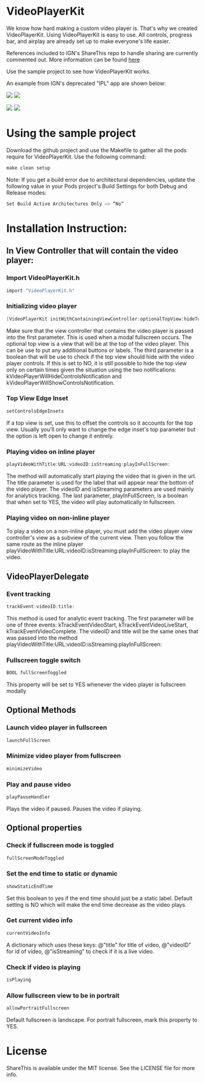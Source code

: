 VideoPlayerKit
==============

We know how hard making a custom video player is. That's why we created VideoPlayerKit. Using VideoPlayerKit is easy to use. All controls, progress bar, and airplay are already set up to make everyone's life easier.

References included to IGN's ShareThis repo to handle sharing are currently commented out. More information can be found
[here](https://github.com/ign/ShareThis)

Use the sample project to see how VideoPlayerKit works.

An example from IGN's deprecated "IPL" app are shown below:

[![](http://i.imgur.com/Ayxdp5V.png)](http://i.imgur.com/Ayxdp5V.png)
[![](http://i.imgur.com/KNIxaWr.png)](http://i.imgur.com/KNIxaWr.png)

[![](http://i.imgur.com/disgBRz.png)](http://i.imgur.com/disgBRz.png)
[![](http://i.imgur.com/v4WswEi.png)](http://i.imgur.com/v4WswEi.png)

# Using the sample project
Download the github project and use the Makefile to gather all the pods require for VideoPlayerKit. Use the following command:
``` objective-c
make clean setup
```

Note: If you get a build error due to architectural dependencies, update the following value in your
Pods project's Build Settings for both Debug and Release modes:
``` objective-c
Set Build Active Architectures Only —> “No”
```

# Installation Instruction:

## In View Controller that will contain the video player:

### Import VideoPlayerKit.h
``` objective-c
import "VideoPlayerKit.h"
```

### Initializing video player
``` objective-c
[VideoPlayerKit initWithContainingViewController:optionalTopView:hideTopViewWithControls:];
```
Make sure that the view controller that contains the video player is passed into the first parameter. This is used when a modal fullscreen occurs. The optional top view is a view that will be at the top of the video player. This can be use to put any additional buttons or labels. The third parameter is a boolean that will be use to check if the top view should hide with the video player controls. If this is set to NO, it is still possible to hide the top view only on certain times given the situation using the two notifications: kVideoPlayerWillHideControlsNotification and kVideoPlayerWillShowControlsNotification.

### Top View Edge Inset
``` objective-c
setControlsEdgeInsets
```
If a top view is set, use this to offset the controls so it accounts for the top view. Usually you'll only want to change the edge inset's top parameter but the option is left open to change it entirely.

### Playing video on inline player
``` objective-c
playVideoWithTitle:URL:videoID:isStreaming:playInFullScreen:
```
The method will automatically start playing the video that is given in the url. The title parameter is used for the label that will appear near the bottom of the video player. The videoID and isStreaming parameters are used mainly for analytics tracking. The last parameter, playInFullScreen, is a boolean that when set to YES, the video will play automatically in fullscreen.

### Playing video on non-inline player
To play a video on a non-inline player, you must add the video player view controller's view as a subview of the current view. Then you follow the same route as the inline player playVideoWithTitle:URL:videoID:isStreaming:playInFullScreen: to play the video.

## VideoPlayerDelegate

### Event tracking
``` objective-c
trackEvent:videoID:title:
```
This method is used for analytic event tracking. The first parameter will be one of three events: kTrackEventVideoStart, kTrackEventVideoLiveStart, kTrackEventVideoComplete. The videoID and title will be the same ones that was passed into the method playVideoWithTitle:URL:videoID:isStreaming:playInFullScreen:

### Fullscreen toggle switch
``` objective-c
BOOL fullScreenToggled
```
This property will be set to YES whenever the video player is fullscreen modally

## Optional Methods

### Launch video player in fullscreen
``` objective-c
launchFullScreen
```

### Minimize video player from fullscreen
``` objective-c
minimizeVideo
```

### Play and pause video
``` objective-c
playPauseHandler
```
Plays the video if paused. Pauses the video if playing.

## Optional properties

### Check if fullscreen mode is toggled
``` objective-c
fullScreenModeToggled
```

### Set the end time to static or dynamic
``` objective-c
showStaticEndTime
```
Set this boolean to yes if the end time should just be a static label. Default setting is NO which will make the end time decrease as the video plays.

### Get current video info
``` objective-c
currentVideoInfo
```
A dictionary which uses these keys: @"title" for title of video, @"videoID" for id of video, @"isStreaming" to check if it is a live video.

### Check if video is playing
``` objective-c
isPlaying
```

### Allow fullscreen view to be in portrait
``` objective-c
allowPortraitFullscreen
```
Default fullscreen is landscape. For portrait fullscreen, mark this property to YES.

# License
ShareThis is available under the MIT license. See the LICENSE file for more info.
